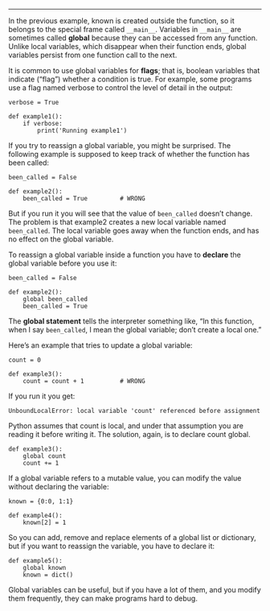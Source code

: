 ----------------

In the previous example, <span>known</span> is created outside the function, so it belongs to the special frame called `__main__`. Variables in `__main__` are sometimes called <span>**global**</span> because they can be accessed from any function. Unlike local variables, which disappear when their function ends, global variables persist from one function call to the next.

It is common to use global variables for <span>**flags**</span>; that is, boolean variables that indicate (“flag”) whether a condition is true. For example, some programs use a flag named <span>verbose</span> to control the level of detail in the output:

    verbose = True

    def example1():
        if verbose:
            print('Running example1')

If you try to reassign a global variable, you might be surprised. The following example is supposed to keep track of whether the function has been called:

    been_called = False

    def example2():
        been_called = True         # WRONG

But if you run it you will see that the value of `been_called` doesn’t change. The problem is that <span>example2</span> creates a new local variable named `been_called`. The local variable goes away when the function ends, and has no effect on the global variable.

To reassign a global variable inside a function you have to <span>**declare**</span> the global variable before you use it:

    been_called = False

    def example2():
        global been_called 
        been_called = True

The <span>**global statement**</span> tells the interpreter something like, “In this function, when I say `been_called`, I mean the global variable; don’t create a local one.”

Here’s an example that tries to update a global variable:

    count = 0

    def example3():
        count = count + 1          # WRONG

If you run it you get:

    UnboundLocalError: local variable 'count' referenced before assignment

Python assumes that <span>count</span> is local, and under that assumption you are reading it before writing it. The solution, again, is to declare <span>count</span> global.

    def example3():
        global count
        count += 1

If a global variable refers to a mutable value, you can modify the value without declaring the variable:

    known = {0:0, 1:1}

    def example4():
        known[2] = 1

So you can add, remove and replace elements of a global list or dictionary, but if you want to reassign the variable, you have to declare it:

    def example5():
        global known
        known = dict()

Global variables can be useful, but if you have a lot of them, and you modify them frequently, they can make programs hard to debug.

